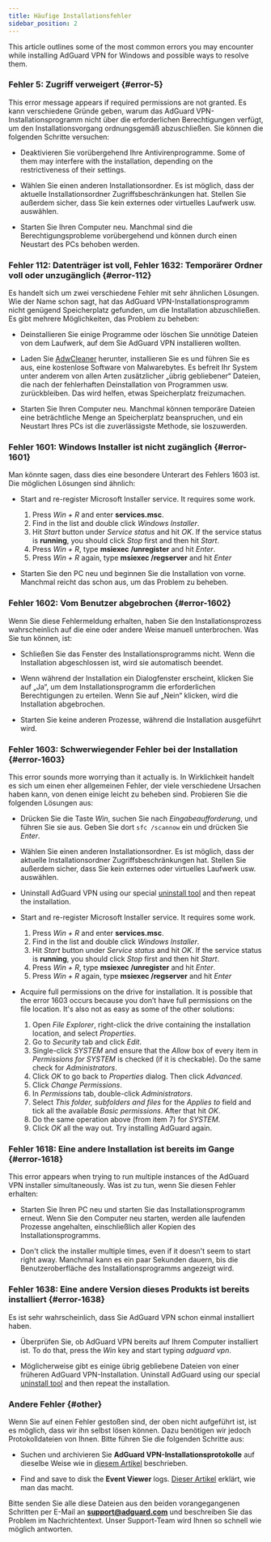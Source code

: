 ```yaml
---
title: Häufige Installationsfehler
sidebar_position: 2
---
```


This article outlines some of the most common errors you may encounter while installing AdGuard VPN for Windows and possible ways to resolve them.

### Fehler 5: Zugriff verweigert {#error-5}

This error message appears if required permissions are not granted. Es kann verschiedene Gründe geben, warum das AdGuard VPN-Installationsprogramm nicht über die erforderlichen Berechtigungen verfügt, um den Installationsvorgang ordnungsgemäß abzuschließen. Sie können die folgenden Schritte versuchen:

- Deaktivieren Sie vorübergehend Ihre Antivirenprogramme. Some of them may interfere with the installation, depending on the restrictiveness of their settings.

- Wählen Sie einen anderen Installationsordner. Es ist möglich, dass der aktuelle Installationsordner Zugriffsbeschränkungen hat. Stellen Sie außerdem sicher, dass Sie kein externes oder virtuelles Laufwerk usw. auswählen.

- Starten Sie Ihren Computer neu. Manchmal sind die Berechtigungsprobleme vorübergehend und können durch einen Neustart des PCs behoben werden.

### Fehler 112: Datenträger ist voll, Fehler 1632: Temporärer Ordner voll oder unzugänglich {#error-112}

Es handelt sich um zwei verschiedene Fehler mit sehr ähnlichen Lösungen. Wie der Name schon sagt, hat das AdGuard VPN-Installationsprogramm nicht genügend Speicherplatz gefunden, um die Installation abzuschließen. Es gibt mehrere Möglichkeiten, das Problem zu beheben:

- Deinstallieren Sie einige Programme oder löschen Sie unnötige Dateien von dem Laufwerk, auf dem Sie AdGuard VPN installieren wollten.

- Laden Sie [AdwCleaner](http://www.bleepingcomputer.com/download/adwcleaner/) herunter, installieren Sie es und führen Sie es aus, eine kostenlose Software von Malwarebytes. Es befreit Ihr System unter anderem von allen Arten zusätzlicher „übrig gebliebener“ Dateien, die nach der fehlerhaften Deinstallation von Programmen usw. zurückbleiben. Das wird helfen, etwas Speicherplatz freizumachen.

- Starten Sie Ihren Computer neu. Manchmal können temporäre Dateien eine beträchtliche Menge an Speicherplatz beanspruchen, und ein Neustart Ihres PCs ist die zuverlässigste Methode, sie loszuwerden.

### Fehler 1601: Windows Installer ist nicht zugänglich {#error-1601}

Man könnte sagen, dass dies eine besondere Unterart des Fehlers 1603 ist. Die möglichen Lösungen sind ähnlich:

- Start and re-register Microsoft Installer service. It requires some work.

    1. Press *Win + R* and enter **services.msc**.
    1. Find in the list and double click *Windows Installer*.
    1. Hit *Start* button under *Service status* and hit *OK*. If the service status is **running**, you should click *Stop* first and then hit *Start*.
    1. Press *Win + R*, type **msiexec /unregister** and hit *Enter*.
    1. Press *Win + R* again, type **msiexec /regserver** and hit *Enter*

- Starten Sie den PC neu und beginnen Sie die Installation von vorne. Manchmal reicht das schon aus, um das Problem zu beheben.

### Fehler 1602: Vom Benutzer abgebrochen {#error-1602}

Wenn Sie diese Fehlermeldung erhalten, haben Sie den Installationsprozess wahrscheinlich auf die eine oder andere Weise manuell unterbrochen. Was Sie tun können, ist:

- Schließen Sie das Fenster des Installationsprogramms nicht. Wenn die Installation abgeschlossen ist, wird sie automatisch beendet.

- Wenn während der Installation ein Dialogfenster erscheint, klicken Sie auf „Ja“, um dem Installationsprogramm die erforderlichen Berechtigungen zu erteilen. Wenn Sie auf „Nein“ klicken, wird die Installation abgebrochen.

- Starten Sie keine anderen Prozesse, während die Installation ausgeführt wird.

### Fehler 1603: Schwerwiegender Fehler bei der Installation {#error-1603}

This error sounds more worrying than it actually is. In Wirklichkeit handelt es sich um einen eher allgemeinen Fehler, der viele verschiedene Ursachen haben kann, von denen einige leicht zu beheben sind. Probieren Sie die folgenden Lösungen aus:

- Drücken Sie die Taste *Win*, suchen Sie nach *Eingabeaufforderung*, und führen Sie sie aus. Geben Sie dort `sfc /scannow` ein und drücken Sie *Enter*.

- Wählen Sie einen anderen Installationsordner. Es ist möglich, dass der aktuelle Installationsordner Zugriffsbeschränkungen hat. Stellen Sie außerdem sicher, dass Sie kein externes oder virtuelles Laufwerk usw. auswählen.

- Uninstall AdGuard VPN using our special [uninstall tool](/adguard-vpn-for-windows/installation#advanced) and then repeat the installation.

- Start and re-register Microsoft Installer service. It requires some work.

    1. Press *Win + R* and enter **services.msc**.
    1. Find in the list and double click *Windows Installer*.
    1. Hit *Start* button under *Service status* and hit *OK*. If the service status is **running**, you should click *Stop* first and then hit *Start*.
    1. Press *Win + R*, type **msiexec /unregister** and hit *Enter*.
    1. Press *Win + R* again, type **msiexec /regserver** and hit *Enter*

- Acquire full permissions on the drive for installation. It is possible that the error 1603 occurs because you don’t have full permissions on the file location. It's also not as easy as some of the other solutions:

    1. Open *File Explorer*, right-click the drive containing the installation location, and select *Properties*.
    1. Go to *Security* tab and click *Edit*.
    1. Single-click *SYSTEM* and ensure that the *Allow* box of every item in *Permissions for SYSTEM* is checked (if it is checkable). Do the same check for *Administrators*.
    1. Click *OK* to go back to *Properties* dialog. Then click *Advanced*.
    1. Click *Change Permissions*.
    1. In *Permissions* tab, double-click *Administrators*.
    1. Select *This folder, subfolders and files* for the *Applies to* field and tick all the available *Basic permissions*. After that hit *OK*.
    1. Do the same operation above (from item 7) for *SYSTEM*.
    1. Click *OK* all the way out. Try installing AdGuard again.

### Fehler 1618: Eine andere Installation ist bereits im Gange {#error-1618}

This error appears when trying to run multiple instances of the AdGuard VPN installer simultaneously. Was ist zu tun, wenn Sie diesen Fehler erhalten:

- Starten Sie Ihren PC neu und starten Sie das Installationsprogramm erneut. Wenn Sie den Computer neu starten, werden alle laufenden Prozesse angehalten, einschließlich aller Kopien des Installationsprogramms.

- Don't click the installer multiple times, even if it doesn't seem to start right away. Manchmal kann es ein paar Sekunden dauern, bis die Benutzeroberfläche des Installationsprogramms angezeigt wird.

### Fehler 1638: Eine andere Version dieses Produkts ist bereits installiert {#error-1638}

Es ist sehr wahrscheinlich, dass Sie AdGuard VPN schon einmal installiert haben.

- Überprüfen Sie, ob AdGuard VPN bereits auf Ihrem Computer installiert ist. To do that, press the *Win* key and start typing *adguard vpn*.

- Möglicherweise gibt es einige übrig gebliebene Dateien von einer früheren AdGuard VPN-Installation. Uninstall AdGuard using our special [uninstall tool](/adguard-vpn-for-windows/installation#advanced) and then repeat the installation.

### Andere Fehler {#other}

Wenn Sie auf einen Fehler gestoßen sind, der oben nicht aufgeführt ist, ist es möglich, dass wir ihn selbst lösen können. Dazu benötigen wir jedoch Protokolldateien von Ihnen. Bitte führen Sie die folgenden Schritte aus:

- Suchen und archivieren Sie **AdGuard VPN-Installationsprotokolle** auf dieselbe Weise wie in [diesem Artikel](https://adguard.com/kb/adguard-for-windows/solving-problems/installation-logs/) beschrieben.

- Find and save to disk the **Event Viewer** logs. [Dieser Artikel](https://adguard.com/kb/adguard-for-windows/solving-problems/system-logs/) erklärt, wie man das macht.

Bitte senden Sie alle diese Dateien aus den beiden vorangegangenen Schritten per E-Mail an **support@adguard.com** und beschreiben Sie das Problem im Nachrichtentext. Unser Support-Team wird Ihnen so schnell wie möglich antworten.
